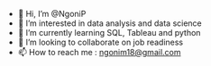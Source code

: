 - 👋 Hi, I’m @NgoniP
- 👀 I’m interested in data analysis and data science
- 🌱 I’m currently learning SQL, Tableau and python
- 💞️ I’m looking to collaborate on job readiness
- 📫 How to reach me : ngonim18@gmail.com

<!---
NgoniP/NgoniP is a ✨ special ✨ repository because its `README.md` (this file) appears on your GitHub profile.
You can click the Preview link to take a look at your changes.
--->
